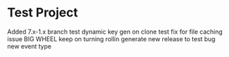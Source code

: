 Test Project
=========

Added 7.x-1.x branch
test dynamic key gen on clone
test fix for file caching issue
BIG WHEEL keep on turning
rollin
generate new release to test bug
new event type
